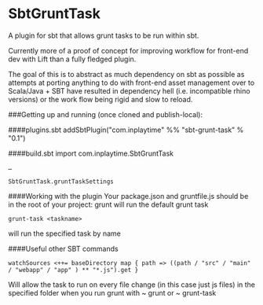 SbtGruntTask
============

A plugin for sbt that allows grunt tasks to be run within sbt.

Currently more of a proof of concept for improving workflow for front-end dev with Lift than a fully fledged plugin.

The goal of this is to abstract as much dependency on sbt as possible as attempts at porting anything to do with front-end asset management over to Scala/Java + SBT have resulted in dependency hell (i.e. incompatible rhino versions) or the work flow being rigid and slow to reload.

###Getting up and running (once cloned and publish-local):

####plugins.sbt
	addSbtPlugin("com.inplaytime" %% "sbt-grunt-task" % "0.1")

####build.sbt
	import com.inplaytime.SbtGruntTask

	…

	SbtGruntTask.gruntTaskSettings

####Working with the plugin
Your package.json and gruntfile.js should be in the root of your project:
	grunt
will run the default grunt task

	grunt-task <taskname>
will run the specified task by name

####Useful other SBT commands 

	watchSources <++= baseDirectory map { path => ((path / "src" / "main" / "webapp" / "app" ) ** "*.js").get }
Will allow the task to run on every file change (in this case just js files) in the specified folder when you run grunt with
	~ grunt
or
	~ grunt-task <taskname>
